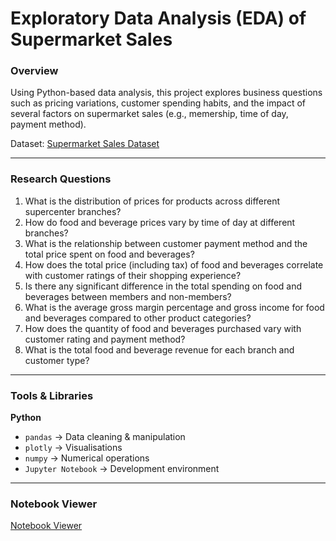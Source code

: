 # Exploratory Data Analysis (EDA) of Supermarket Sales

### Overview  
Using Python-based data analysis, this project explores business questions such as pricing variations, customer spending habits, and the impact of several factors on supermarket sales (e.g., memership, time of day, payment method).

Dataset: [Supermarket Sales Dataset](https://www.kaggle.com/datasets/aungpyaeap/supermarket-sales)  

---

### Research Questions  
1) What is the distribution of prices for products across different supercenter branches?
2) How do food and beverage prices vary by time of day at different branches?
3) What is the relationship between customer payment method and the total price spent on food and beverages?
4) How does the total price (including tax) of food and beverages correlate with customer ratings of their shopping experience?
5) Is there any significant difference in the total spending on food and beverages between members and non-members?
6) What is the average gross margin percentage and gross income for food and beverages compared to other product categories?
7) How does the quantity of food and beverages purchased vary with customer rating and payment method?
8) What is the total food and beverage revenue for each branch and customer type?

---

### Tools & Libraries  
**Python**  
- `pandas` → Data cleaning & manipulation  
- `plotly` → Visualisations  
- `numpy` → Numerical operations  
- `Jupyter Notebook` → Development environment  

---

### Notebook Viewer
[Notebook Viewer](https://nbviewer.org/github/annamoskow/supermarket-sales-analysis/blob/main/Supermarket%20Sales.ipynb)
